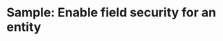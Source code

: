 # Sample: Enable field security for an entity

<!-- https://docs.microsoft.com/en-us/dynamics365/customer-engagement/developer/sample-enable-field-security-entity -->